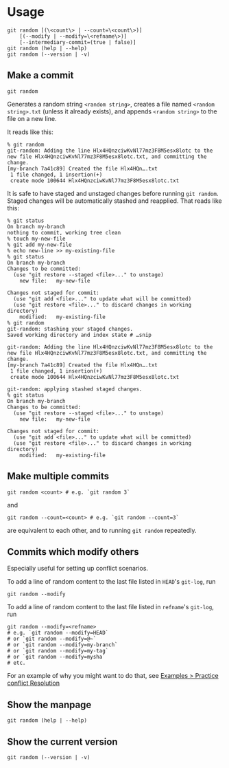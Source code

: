 
# Usage

```shell
git random [(\<count\> | --count=\<count\>)]
    [(--modify | --modify=\<refname\>)]
    [--intermediary-commit=(true | false)]
git random (help | --help)
git random (--version | -v)
```

## Make a commit

```shell
git random
```

Generates a random string `<random string>`, creates a file named `<random string>.txt` (unless it already exists), and appends `<random string>` to the file on a new line.

It reads like this:

```shell
% git random
git-random: Adding the line Hlx4HQnzciwKvNl77mz3F8M5esx8lotc to the new file Hlx4HQnzciwKvNl77mz3F8M5esx8lotc.txt, and committing the change.
[my-branch 7a41c89] Created the file Hlx4HQn….txt
 1 file changed, 1 insertion(+)
 create mode 100644 Hlx4HQnzciwKvNl77mz3F8M5esx8lotc.txt
```

It is safe to have staged and unstaged changes before running `git random`. Staged changes will be automatically stashed and reapplied. That reads like this:

```shell {8-16,18-19,26,28-36}
% git status
On branch my-branch
nothing to commit, working tree clean
% touch my-new-file
% git add my-new-file
% echo new-line >> my-existing-file
% git status
On branch my-branch
Changes to be committed:
  (use "git restore --staged <file>..." to unstage)
	new file:   my-new-file

Changes not staged for commit:
  (use "git add <file>..." to update what will be committed)
  (use "git restore <file>..." to discard changes in working directory)
	modified:   my-existing-file
% git random
git-random: stashing your staged changes.
Saved working directory and index state # …snip

git-random: Adding the line Hlx4HQnzciwKvNl77mz3F8M5esx8lotc to the new file Hlx4HQnzciwKvNl77mz3F8M5esx8lotc.txt, and committing the change.
[my-branch 7a41c89] Created the file Hlx4HQn….txt
 1 file changed, 1 insertion(+)
 create mode 100644 Hlx4HQnzciwKvNl77mz3F8M5esx8lotc.txt

git-random: applying stashed staged changes.
% git status
On branch my-branch
Changes to be committed:
  (use "git restore --staged <file>..." to unstage)
	new file:   my-new-file

Changes not staged for commit:
  (use "git add <file>..." to update what will be committed)
  (use "git restore <file>..." to discard changes in working directory)
	modified:   my-existing-file
```

## Make multiple commits

```shell
git random <count> # e.g. `git random 3`
```

and

```shell
git random --count=<count> # e.g. `git random --count=3`
```

are equivalent to each other, and to running `git random` repeatedly.

## Commits which modify others

Especially useful for setting up conflict scenarios.

To add a line of random content to the last file listed in `HEAD`'s `git-log`, run

```shell
git random --modify
```

To add a line of random content to the last file listed in `refname`'s `git-log`, run

```shell
git random --modify=<refname>
# e.g. `git random --modify=HEAD`
# or `git random --modify=@~`
# or `git random --modify=my-branch`
# or `git random --modify=my-tag`
# or `git random --modify=mysha`
# etc.
```

For an example of why you might want to do that, see [Examples > Practice conflict Resolution](/examples/practice-conflict-resolution)

## Show the manpage

```
git random (help | --help)
```

## Show the current version

```
git random (--version | -v)
```
